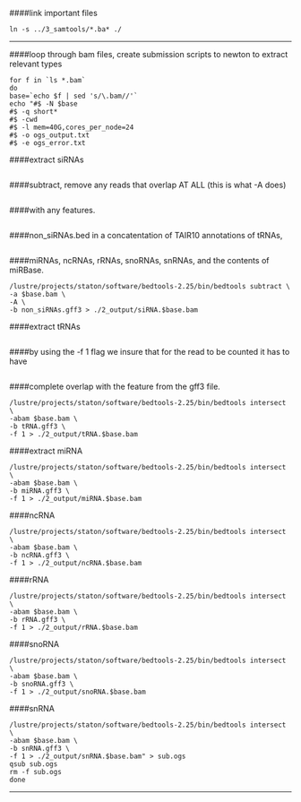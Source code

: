 ####link important files
```
ln -s ../3_samtools/*.ba* ./
```
---
####loop through bam files, create submission scripts to newton to extract relevant types
```
for f in `ls *.bam`
do
base=`echo $f | sed 's/\.bam//'`
echo "#$ -N $base
#$ -q short*
#$ -cwd
#$ -l mem=40G,cores_per_node=24
#$ -o ogs_output.txt
#$ -e ogs_error.txt
```
####extract siRNAs
```
```
####subtract, remove any reads that overlap AT ALL (this is what -A does)
```
```
####with any features.
```
```
####non_siRNAs.bed in a concatentation of TAIR10 annotations of tRNAs,
```
```
####miRNAs, ncRNAs, rRNAs, snoRNAs, snRNAs, and the contents of miRBase.
```
/lustre/projects/staton/software/bedtools-2.25/bin/bedtools subtract \
-a $base.bam \
-A \
-b non_siRNAs.gff3 > ./2_output/siRNA.$base.bam
```
####extract tRNAs
```
```
####by using the -f 1 flag we insure that for the read to be counted it has to have
```
```
####complete overlap with the feature from the gff3 file.
```
/lustre/projects/staton/software/bedtools-2.25/bin/bedtools intersect \
-abam $base.bam \
-b tRNA.gff3 \
-f 1 > ./2_output/tRNA.$base.bam
```
####extract miRNA
```
/lustre/projects/staton/software/bedtools-2.25/bin/bedtools intersect \
-abam $base.bam \
-b miRNA.gff3 \
-f 1 > ./2_output/miRNA.$base.bam
```
####ncRNA
```
/lustre/projects/staton/software/bedtools-2.25/bin/bedtools intersect \
-abam $base.bam \
-b ncRNA.gff3 \
-f 1 > ./2_output/ncRNA.$base.bam
```
####rRNA
```
/lustre/projects/staton/software/bedtools-2.25/bin/bedtools intersect \
-abam $base.bam \
-b rRNA.gff3 \
-f 1 > ./2_output/rRNA.$base.bam
```
####snoRNA
```
/lustre/projects/staton/software/bedtools-2.25/bin/bedtools intersect \
-abam $base.bam \
-b snoRNA.gff3 \
-f 1 > ./2_output/snoRNA.$base.bam
```
####snRNA
```
/lustre/projects/staton/software/bedtools-2.25/bin/bedtools intersect \
-abam $base.bam \
-b snRNA.gff3 \
-f 1 > ./2_output/snRNA.$base.bam" > sub.ogs
qsub sub.ogs
rm -f sub.ogs
done
```
---
